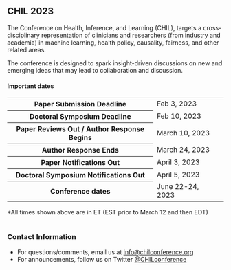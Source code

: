 ## CHIL 2023

The Conference on Health, Inference, and Learning (CHIL), targets a cross-disciplinary representation of clinicians and researchers (from industry and academia) in machine learning, health policy, causality, fairness, and other related areas.

The conference is designed to spark insight-driven discussions on new and emerging ideas that may lead to collaboration and discussion.

<!---<center><a class="btn-primary btn-lg" role="button" aria-pressed="true" href="https://openreview.net/group?id=chilconference.org/CHIL/2023/Conference" target="_blank" rel="noopener">Submit your paper</a></center> !-->


#### Important dates
<div>

<table class="timeline-table table table-sm">
  <tbody>
    <tr>
      <th scope="row">Paper Submission Deadline</th>
      <td>Feb 3, 2023</td>
      <td class="text-right"><span class="countdown" data-startdate="2023-02-04T04:59:00.00Z"></span></td> 
    </tr>
    <tr>
      <th scope="row">Doctoral Symposium Deadline</th>
      <td>Feb 10, 2023</td>
      <td class="text-right"><span class="countdown" data-startdate="2023-02-11T04:59:00.00Z"></span></td> 
    </tr>
    <tr>
      <th scope="row">Paper Reviews Out / Author Response Begins</th>
      <td>March 10, 2023</td>
      <td class="text-right"><span class="countdown" data-startdate="2023-03-11T04:59:00.00Z"></span></td>
    </tr>
    <tr>
      <th scope="row">Author Response Ends</th>
      <td>March 24, 2023</td>
      <td class="text-right"><span class="countdown" data-startdate="2023-03-25T03:59:00.00Z"></span></td>
    </tr>
    <tr>
      <th scope="row">Paper Notifications Out</th>
      <td>April 3, 2023</td>
      <td class="text-right"><span class="countdown" data-startdate="2023-04-04T03:59:00.00Z"></span></td>
    </tr>
    <tr>
      <th scope="row">Doctoral Symposium Notifications Out</th>
      <td>April 5, 2023</td>
      <td class="text-right"><span class="countdown" data-startdate="2023-04-06T03:59:00.00Z"></span></td> 
    </tr>
    <tr>
      <th scope="row">Conference dates</th>
      <td>June 22-24, 2023</td>
      <td class="text-right"><span class="countdown" data-startdate="June 22, 2023"></span></td>
    </tr>
  </tbody>
</table>
<div class="text-right">*All times shown above are in ET (EST prior to March 12 and then EDT) </div>
<br />
</div>

### Contact Information

- For questions/comments, email us at [info@chilconference.org](mailto:info@chilconference.org)
- For announcements, follow us on Twitter [@CHILconference](https://twitter.com/chilconference)
